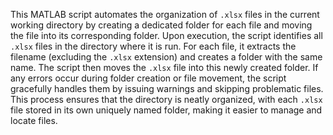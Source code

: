 This MATLAB script automates the organization of `.xlsx` files in the current working directory by creating a dedicated folder for each file and moving the file into its corresponding folder. Upon execution, the script identifies all `.xlsx` files in the directory where it is run. For each file, it extracts the filename (excluding the `.xlsx` extension) and creates a folder with the same name. The script then moves the `.xlsx` file into this newly created folder. If any errors occur during folder creation or file movement, the script gracefully handles them by issuing warnings and skipping problematic files. This process ensures that the directory is neatly organized, with each `.xlsx` file stored in its own uniquely named folder, making it easier to manage and locate files.
